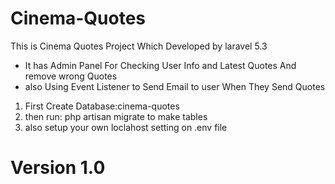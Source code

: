 # Cinema-Quotes
This is Cinema Quotes Project Which Developed by laravel 5.3

* It has Admin Panel For Checking User Info and Latest Quotes And remove wrong Quotes
* also Using Event Listener to Send Email to user When They Send Quotes

1. First Create Database:cinema-quotes
2. then run: php artisan migrate to make tables
3.  also setup your own loclahost setting on .env file

# Version 1.0
